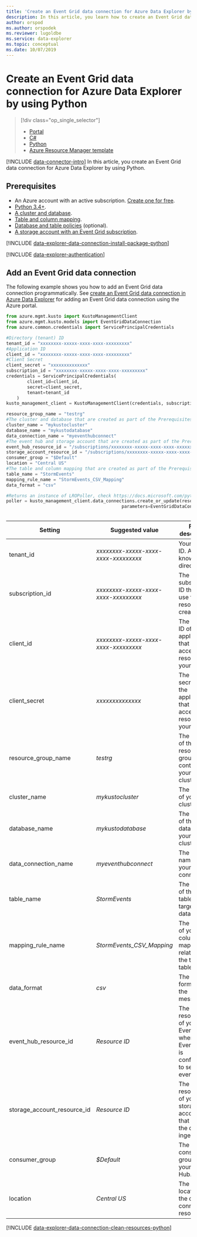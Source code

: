 ```yaml
---
title: 'Create an Event Grid data connection for Azure Data Explorer by using Python'
description: In this article, you learn how to create an Event Grid data connection for Azure Data Explorer by using Python.
author: orspod
ms.author: orspodek
ms.reviewer: lugoldbe
ms.service: data-explorer
ms.topic: conceptual
ms.date: 10/07/2019
---
```


# Create an Event Grid data connection for Azure Data Explorer by using Python

> [!div class="op_single_selector"]
> * [Portal](ingest-data-event-grid.md)
> * [C#](data-connection-event-grid-csharp.md)
> * [Python](data-connection-event-grid-python.md)
> * [Azure Resource Manager template](data-connection-event-grid-resource-manager.md)

[!INCLUDE [data-connector-intro](includes/data-connector-intro.md)]
In this article, you create an Event Grid data connection for Azure Data Explorer by using Python.

## Prerequisites

* An Azure account with an active subscription. [Create one for free](https://azure.microsoft.com/free/?ref=microsoft.com&utm_source=microsoft.com&utm_medium=docs&utm_campaign=visualstudio).
* [Python 3.4+](https://www.python.org/downloads/).
* [A cluster and database](create-cluster-database-python.md).
* [Table and column mapping](net-standard-ingest-data.md#create-a-table-on-your-test-cluster).
* [Database and table policies](database-table-policies-csharp.md) (optional).
* [A storage account with an Event Grid subscription](ingest-data-event-grid-manual.md).

[!INCLUDE [data-explorer-data-connection-install-package-python](includes/data-explorer-data-connection-install-package-python.md)]

[!INCLUDE [data-explorer-authentication](includes/data-explorer-authentication.md)]

## Add an Event Grid data connection

The following example shows you how to add an Event Grid data connection programmatically. See [create an Event Grid data connection in Azure Data Explorer](ingest-data-event-grid.md#create-an-event-grid-data-connection-in-azure-data-explorer) for adding an Event Grid data connection using the Azure portal.


```Python
from azure.mgmt.kusto import KustoManagementClient
from azure.mgmt.kusto.models import EventGridDataConnection
from azure.common.credentials import ServicePrincipalCredentials

#Directory (tenant) ID
tenant_id = "xxxxxxxx-xxxxx-xxxx-xxxx-xxxxxxxxx"
#Application ID
client_id = "xxxxxxxx-xxxxx-xxxx-xxxx-xxxxxxxxx"
#Client Secret
client_secret = "xxxxxxxxxxxxxx"
subscription_id = "xxxxxxxx-xxxxx-xxxx-xxxx-xxxxxxxxx"
credentials = ServicePrincipalCredentials(
        client_id=client_id,
        secret=client_secret,
        tenant=tenant_id
    )
kusto_management_client = KustoManagementClient(credentials, subscription_id)

resource_group_name = "testrg"
#The cluster and database that are created as part of the Prerequisites
cluster_name = "mykustocluster"
database_name = "mykustodatabase"
data_connection_name = "myeventhubconnect"
#The event hub and storage account that are created as part of the Prerequisites
event_hub_resource_id = "/subscriptions/xxxxxxxx-xxxxx-xxxx-xxxx-xxxxxxxxx/resourceGroups/xxxxxx/providers/Microsoft.EventHub/namespaces/xxxxxx/eventhubs/xxxxxx"
storage_account_resource_id = "/subscriptions/xxxxxxxx-xxxxx-xxxx-xxxx-xxxxxxxxx/resourceGroups/xxxxxx/providers/Microsoft.Storage/storageAccounts/xxxxxx"
consumer_group = "$Default"
location = "Central US"
#The table and column mapping that are created as part of the Prerequisites
table_name = "StormEvents"
mapping_rule_name = "StormEvents_CSV_Mapping"
data_format = "csv"

#Returns an instance of LROPoller, check https://docs.microsoft.com/python/api/msrest/msrest.polling.lropoller?view=azure-python
poller = kusto_management_client.data_connections.create_or_update(resource_group_name=resource_group_name, cluster_name=cluster_name, database_name=database_name, data_connection_name=data_connection_name,
                                            parameters=EventGridDataConnection(storage_account_resource_id=storage_account_resource_id, event_hub_resource_id=event_hub_resource_id, 
                                                                                consumer_group=consumer_group, table_name=table_name, location=location, mapping_rule_name=mapping_rule_name, data_format=data_format))
```
|**Setting** | **Suggested value** | **Field description**|
|---|---|---|
| tenant_id | *xxxxxxxx-xxxxx-xxxx-xxxx-xxxxxxxxx* | Your tenant ID. Also known as directory ID.|
| subscription_id | *xxxxxxxx-xxxxx-xxxx-xxxx-xxxxxxxxx* | The subscription ID that you use for resource creation.|
| client_id | *xxxxxxxx-xxxxx-xxxx-xxxx-xxxxxxxxx* | The client ID of the application that can access resources in your tenant.|
| client_secret | *xxxxxxxxxxxxxx* | The client secret of the application that can access resources in your tenant. |
| resource_group_name | *testrg* | The name of the resource group containing your cluster.|
| cluster_name | *mykustocluster* | The name of your cluster.|
| database_name | *mykustodatabase* | The name of the target database in your cluster.|
| data_connection_name | *myeventhubconnect* | The desired name of your data connection.|
| table_name | *StormEvents* | The name of the target table in the target database.|
| mapping_rule_name | *StormEvents_CSV_Mapping* | The name of your column mapping related to the target table.|
| data_format | *csv* | The data format of the message.|
| event_hub_resource_id | *Resource ID* | The resource ID of your Event Hub where the Event Grid is configured to send events. |
| storage_account_resource_id | *Resource ID* | The resource ID of your storage account that holds the data for ingestion. |
| consumer_group | *$Default* | The consumer group of your Event Hub.|
| location | *Central US* | The location of the data connection resource.|

[!INCLUDE [data-explorer-data-connection-clean-resources-python](includes/data-explorer-data-connection-clean-resources-python.md)]
